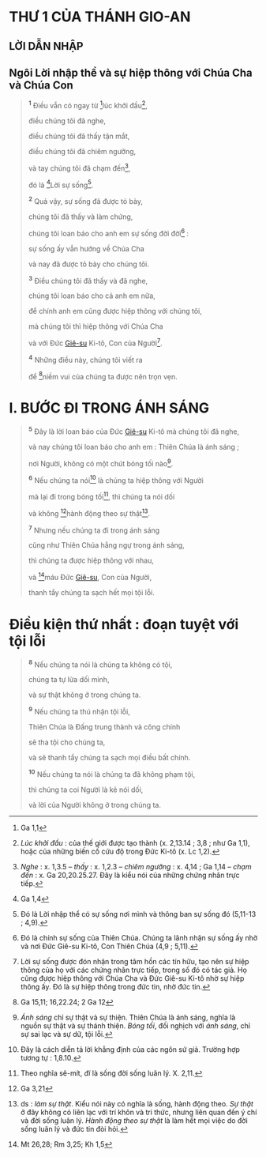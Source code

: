 # THƯ 1 CỦA THÁNH GIO-AN

## LỜI DẪN NHẬP

## Ngôi Lời nhập thể và sự hiệp thông với Chúa Cha và Chúa Con

> <sup><b>1</b></sup> Điều vẫn có ngay từ [^1@-28de8bb3-0d79-4880-aabf-dd6c3ae03cb3]lúc khởi đầu[^1-28de8bb3-0d79-4880-aabf-dd6c3ae03cb3],
>
> điều chúng tôi đã nghe,
>
> điều chúng tôi đã thấy tận mắt,
>
> điều chúng tôi đã chiêm ngưỡng,
>
> và tay chúng tôi đã chạm đến[^2-28de8bb3-0d79-4880-aabf-dd6c3ae03cb3],
>
> đó là [^2@-28de8bb3-0d79-4880-aabf-dd6c3ae03cb3]Lời sự sống[^3-28de8bb3-0d79-4880-aabf-dd6c3ae03cb3].
>
> <sup><b>2</b></sup> Quả vậy, sự sống đã được tỏ bày,
>
> chúng tôi đã thấy và làm chứng,
>
> chúng tôi loan báo cho anh em sự sống đời đời[^4-28de8bb3-0d79-4880-aabf-dd6c3ae03cb3] :
>
> sự sống ấy vẫn hướng về Chúa Cha
>
> và nay đã được tỏ bày cho chúng tôi.
>
> <sup><b>3</b></sup> Điều chúng tôi đã thấy và đã nghe,
>
> chúng tôi loan báo cho cả anh em nữa,
>
> để chính anh em cũng được hiệp thông với chúng tôi,
>
> mà chúng tôi thì hiệp thông với Chúa Cha
>
> và với Đức [Giê-su]() Ki-tô, Con của Người[^5-28de8bb3-0d79-4880-aabf-dd6c3ae03cb3].
>
> <sup><b>4</b></sup> Những điều này, chúng tôi viết ra
>
> để [^3@-28de8bb3-0d79-4880-aabf-dd6c3ae03cb3]niềm vui của chúng ta được nên trọn vẹn.

# I. BƯỚC ĐI TRONG ÁNH SÁNG

> <sup><b>5</b></sup> Đây là lời loan báo của Đức [Giê-su]() Ki-tô mà chúng tôi đã nghe,
>
> và nay chúng tôi loan báo cho anh em : Thiên Chúa là ánh sáng ;
>
> nơi Người, không có một chút bóng tối nào[^6-28de8bb3-0d79-4880-aabf-dd6c3ae03cb3].
>
> <sup><b>6</b></sup> Nếu chúng ta nói[^7-28de8bb3-0d79-4880-aabf-dd6c3ae03cb3] là chúng ta hiệp thông với Người
>
> mà lại đi trong bóng tối[^8-28de8bb3-0d79-4880-aabf-dd6c3ae03cb3], thì chúng ta nói dối
>
> và không [^4@-28de8bb3-0d79-4880-aabf-dd6c3ae03cb3]hành động theo sự thật[^9-28de8bb3-0d79-4880-aabf-dd6c3ae03cb3].
>
> <sup><b>7</b></sup> Nhưng nếu chúng ta đi trong ánh sáng
>
> cũng như Thiên Chúa hằng ngự trong ánh sáng,
>
> thì chúng ta được hiệp thông với nhau,
>
> và [^5@-28de8bb3-0d79-4880-aabf-dd6c3ae03cb3]máu Đức [Giê-su](), Con của Người,
>
> thanh tẩy chúng ta sạch hết mọi tội lỗi.

# Điều kiện thứ nhất : đoạn tuyệt với tội lỗi

> <sup><b>8</b></sup> Nếu chúng ta nói là chúng ta không có tội,
>
> chúng ta tự lừa dối mình,
>
> và sự thật không ở trong chúng ta.
>
> <sup><b>9</b></sup> Nếu chúng ta thú nhận tội lỗi,
>
> Thiên Chúa là Đấng trung thành và công chính
>
> sẽ tha tội cho chúng ta,
>
> và sẽ thanh tẩy chúng ta sạch mọi điều bất chính.
>
> <sup><b>10</b></sup> Nếu chúng ta nói là chúng ta đã không phạm tội,
>
> thì chúng ta coi Người là kẻ nói dối,
>
> và lời của Người không ở trong chúng ta.

[^1-28de8bb3-0d79-4880-aabf-dd6c3ae03cb3]: _Lúc khởi đầu_ : của thế giới được tạo thành (x. 2,13.14 ; 3,8 ; như Ga 1,1), hoặc của những biến cố cứu độ trong Đức Ki-tô (x. Lc 1,2).

[^2-28de8bb3-0d79-4880-aabf-dd6c3ae03cb3]: _Nghe_ : x. 1,3.5 – _thấy_ : x. 1,2.3 – _chiêm ngưỡng_ : x. 4,14 ; Ga 1,14 – _chạm đến_ : x. Ga 20,20.25.27. Đây là kiểu nói của những chứng nhân trực tiếp.

[^3-28de8bb3-0d79-4880-aabf-dd6c3ae03cb3]: Đó là Lời nhập thể có sự sống nơi mình và thông ban sự sống đó (5,11-13 ; 4,9).

[^4-28de8bb3-0d79-4880-aabf-dd6c3ae03cb3]: Đó là chính sự sống của Thiên Chúa. Chúng ta lãnh nhận sự sống ấy nhờ và nơi Đức Giê-su Ki-tô, Con Thiên Chúa (4,9 ; 5,11).

[^5-28de8bb3-0d79-4880-aabf-dd6c3ae03cb3]: Lời sự sống được đón nhận trong tâm hồn các tín hữu, tạo nên sự hiệp thông của họ với các chứng nhân trực tiếp, trong số đó có tác giả. Họ cũng được hiệp thông với Chúa Cha và Đức Giê-su Ki-tô nhờ sự hiệp thông ấy. Đó là sự hiệp thông trong đức tin, nhờ đức tin.

[^6-28de8bb3-0d79-4880-aabf-dd6c3ae03cb3]: _Ánh sáng_ chỉ sự thật và sự thiện. Thiên Chúa là ánh sáng, nghĩa là nguồn sự thật và sự thánh thiện. _Bóng tối_, đối nghịch với _ánh sáng_, chỉ sự sai lạc và sự dữ, tội lỗi.

[^7-28de8bb3-0d79-4880-aabf-dd6c3ae03cb3]: Đây là cách diễn tả lời khẳng định của các ngôn sứ giả. Trường hợp tương tự : 1,8.10.

[^8-28de8bb3-0d79-4880-aabf-dd6c3ae03cb3]: Theo nghĩa sê-mít, _đi_ là sống đời sống luân lý. X. 2,11.

[^9-28de8bb3-0d79-4880-aabf-dd6c3ae03cb3]: ds : _làm sự thật_. Kiểu nói này có nghĩa là sống, hành động theo. _Sự thật_ ở đây không có liên lạc với trí khôn và tri thức, nhưng liên quan đến ý chí và đời sống luân lý. _Hành động theo sự thật_ là làm hết mọi việc do đời sống luân lý và đức tin đòi hỏi.

[^1@-28de8bb3-0d79-4880-aabf-dd6c3ae03cb3]: Ga 1,1

[^2@-28de8bb3-0d79-4880-aabf-dd6c3ae03cb3]: Ga 1,4

[^3@-28de8bb3-0d79-4880-aabf-dd6c3ae03cb3]: Ga 15,11; 16,22.24; 2 Ga 12

[^4@-28de8bb3-0d79-4880-aabf-dd6c3ae03cb3]: Ga 3,21

[^5@-28de8bb3-0d79-4880-aabf-dd6c3ae03cb3]: Mt 26,28; Rm 3,25; Kh 1,5
